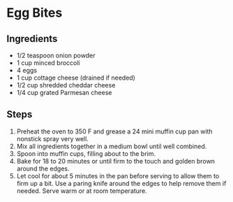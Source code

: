 # Egg Bites

## Ingredients
- 1/2 teaspoon onion powder
- 1 cup minced broccoli
- 4 eggs
- 1 cup cottage cheese (drained if needed)
- 1/2 cup shredded cheddar cheese
- 1/4 cup grated Parmesan cheese

## Steps
1. Preheat the oven to 350 F and grease a 24 mini muffin cup pan with nonstick spray very well.
2. Mix all ingredients together in a medium bowl until well combined.
3. Spoon into muffin cups, filling about to the brim.
4. Bake for 18 to 20 minutes or until firm to the touch and golden brown around the edges.
5. Let cool for about 5 minutes in the pan before serving to allow them to firm up a bit. Use a paring knife around the edges to help remove them if needed. Serve warm or at room temperature.
